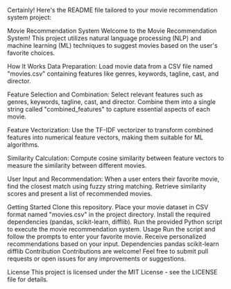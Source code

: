 
Certainly! Here's the README file tailored to your movie recommendation system project:

Movie Recommendation System
Welcome to the Movie Recommendation System! This project utilizes natural language processing (NLP) and machine learning (ML) techniques to suggest movies based on the user's favorite choices.

How It Works
Data Preparation: Load movie data from a CSV file named "movies.csv" containing features like genres, keywords, tagline, cast, and director.

Feature Selection and Combination: Select relevant features such as genres, keywords, tagline, cast, and director. Combine them into a single string called "combined_features" to capture essential aspects of each movie.

Feature Vectorization: Use the TF-IDF vectorizer to transform combined features into numerical feature vectors, making them suitable for ML algorithms.

Similarity Calculation: Compute cosine similarity between feature vectors to measure the similarity between different movies.

User Input and Recommendation: When a user enters their favorite movie, find the closest match using fuzzy string matching. Retrieve similarity scores and present a list of recommended movies.

Getting Started
Clone this repository.
Place your movie dataset in CSV format named "movies.csv" in the project directory.
Install the required dependencies (pandas, scikit-learn, difflib).
Run the provided Python script to execute the movie recommendation system.
Usage
Run the script and follow the prompts to enter your favorite movie.
Receive personalized recommendations based on your input.
Dependencies
pandas
scikit-learn
difflib
Contribution
Contributions are welcome! Feel free to submit pull requests or open issues for any improvements or suggestions.

License
This project is licensed under the MIT License - see the LICENSE file for details.

